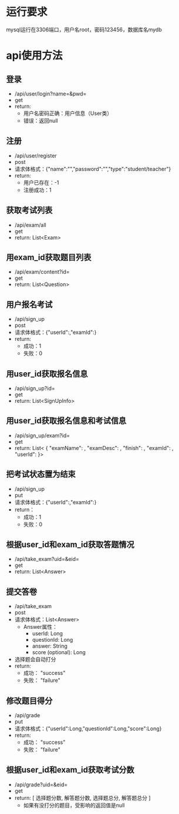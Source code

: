 # 运行要求

mysql运行在3306端口，用户名root，密码123456，数据库名mydb

# api使用方法

## 登录
- /api/user/login?name=&pwd=
- get
- return:
    - 用户名密码正确：用户信息（User类）
    - 错误：返回null

## 注册
- /api/user/register
- post
- 请求体格式：{"name":"","password":"","type":"student/teacher"}
- return: 
    - 用户已存在：-1
    - 注册成功：1

## 获取考试列表
- /api/exam/all
- get
- return: List\<Exam\>

## 用exam_id获取题目列表
- /api/exam/content?id=
- get
- return: List\<Question\>

## 用户报名考试
- /api/sign_up
- post
- 请求体格式：{"userId":,"examId":}
- return: 
    - 成功：1
    - 失败：0

## 用user_id获取报名信息
- /api/sign_up?id=
- get
- return: List\<SignUpInfo\>

## 用user_id获取报名信息和考试信息
- /api/sign_up/exam?id=
- get
- return: List\<
    {
        "examName": ,
        "examDesc": ,
        "finish": ,
        "examId": ,
        "userId": 
    }\>

## 把考试状态置为结束
- /api/sign_up
- put
- 请求体格式：{"userId":,"examId":}
- return：
    - 成功：1
    - 失败：0

## 根据user_id和exam_id获取答题情况
- /api/take_exam?uid=&eid=
- get
- return: List\<Answer\>

## 提交答卷
- /api/take_exam
- post
- 请求体格式：List\<Answer\>
    - Answer属性：
        - userId: Long
        - questionId: Long
        - answer: String
        - score (optional): Long
- 选择题会自动打分
- return: 
    - 成功： "success"
    - 失败： "failure"

## 修改题目得分
- /api/grade
- put
- 请求体格式：{"userId":Long,"questionId":Long,"score":Long}
- return: 
    - 成功： "success"
    - 失败： "failure"

## 根据user_id和exam_id获取考试分数
- /api/grade?uid=&eid=
- get
- return: [ 选择题分数, 解答题分数, 选择题总分, 解答题总分 ]
    - 如果有没打分的题目，受影响的返回值是null